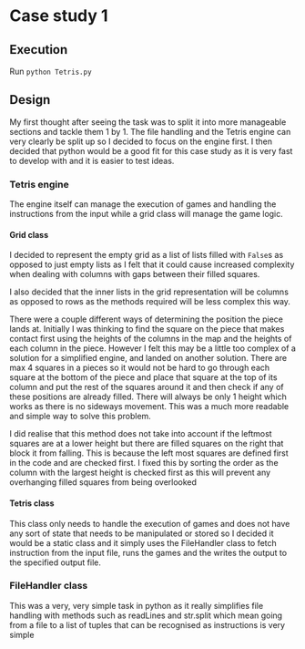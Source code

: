 # Case study 1
## Execution

Run ``` python Tetris.py ```
## Design

My first thought after seeing the task was to split it into more manageable sections and tackle them 1 by 1. The file handling and the Tetris engine can very clearly be split up so I decided to focus on the engine first. I then decided that python would be a good fit for this case study as it is very fast to develop with and it is easier to test ideas.

### Tetris engine

The engine itself can manage the execution of games and handling the instructions from the input while a grid class will manage the game logic.

#### Grid class

I decided to represent the empty grid as a list of lists filled with ```False```s as opposed to just empty lists as I felt that it could cause increased complexity when dealing with columns with gaps between their filled squares. 

I also decided that the inner lists in the grid representation will be columns as opposed to rows as the methods required will be less complex this way. 

There were a couple different ways of determining the position the piece lands at. Initially I was thinking to find the square on the piece that makes contact first using the heights of the columns in the map and the heights of each column in the piece. However I felt this may be a little too complex of a solution for a simplified engine, and landed on another solution. There are max 4 squares in a pieces so it would not be hard to go through each square at the bottom of the piece and place that square at the top of its column and put the rest of the squares around it and then check if any of these positions are already filled. There will always be only 1 height which works as there is no sideways movement. This was a much more readable and simple way to solve this problem.

I did realise that this method does not take into account if the leftmost squares are at a lower height but there are filled squares on the right that block it from falling. This is because the left most squares are defined first in the code and are checked first. I fixed this by sorting the order as the column with the largest height is checked first as this will prevent any overhanging filled squares from being overlooked

#### Tetris class

This class only needs to handle the execution of games and does not have any sort of state that needs to be manipulated or stored so I decided it would be a static class and it simply uses the FileHandler class to fetch instruction from the input file, runs the games and the writes the output to the specified output file.

### FileHandler class

This was a very, very simple task in python as it really simplifies file handling with methods such as readLines and str.split which mean going from a file to a list of tuples that can be recognised as instructions is very simple

